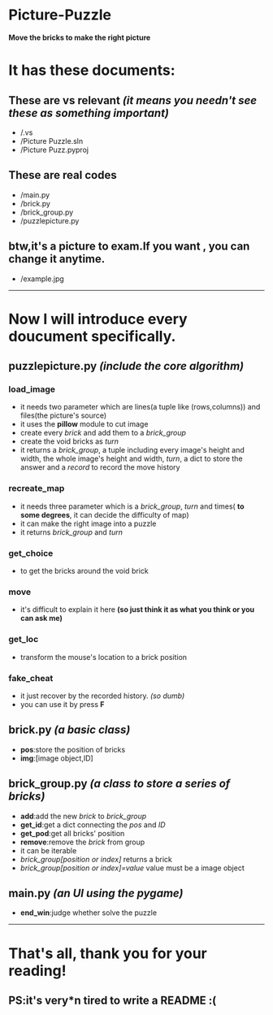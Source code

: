 # Picture-Puzzle
**Move the bricks to make the right picture**
# **It has these documents:**
## These are vs relevant *(it means you needn't see these as something important)*
+ /.vs
+ /Picture Puzzle.sln
+ /Picture Puzz.pyproj
## These are real codes
+ /main.py
+ /brick.py
+ /brick_group.py
+ /puzzlepicture.py
## btw,it's a picture to exam.If you want , you can change it anytime.
+ /example.jpg
-------------------
# Now I will introduce every doucument specifically.
## puzzlepicture.py *(include the core algorithm)*
### load_image
+ it needs two parameter which are lines(a tuple like (rows,columns)) and files(the picture's source)
+ it uses the **pillow** module to cut image
+ create every *brick* and add them to a *brick_group*
+ create the void bricks as *turn*
+ it returns a *brick_group*, a tuple including every image's height and width, the whole image's height and width, *turn*, a dict to store the answer and a *record* to record the move history
### recreate_map
+ it needs three parameter which is a *brick_group*, *turn* and times( **to some degrees**, it can decide the difficulty of map)
+ it can make the right image into a puzzle
+ it returns *brick_group* and *turn*
### get_choice
+ to get the bricks around the void brick
### move
+ it's difficult to explain it here **(so just think it as what you think or you can ask me)**
### get_loc
+ transform the mouse's location to a brick position
### fake_cheat
+ it just recover by the recorded history. *(so dumb)*
+ you can use it by press **F**
## brick.py *(a basic class)*
+ **pos**:store the position of bricks
+ **img**:[image object,ID]
## brick_group.py *(a class to store a series of ***bricks***)*
+ **add**:add the new *brick* to *brick_group*
+ **get_id**:get a dict connecting the *pos* and *ID*
+ **get_pod**:get all bricks' position
+ **remove**:remove the *brick* from group
+ it can be iterable
+ *brick_group[position or index]* returns a brick
+ *brick_group[position or index]=value* value must be a image object
## main.py *(an UI using the pygame)*
+ **end_win**:judge whether solve the puzzle
--------------------------------------
# That's all, thank you for your reading!
## **PS:it's very*n tired to write a README :(**

